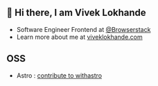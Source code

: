 ## 👋 Hi there, I am Vivek Lokhande

- Software Engineer Frontend at [@Browserstack](https://www.browserstack.com)
- Learn more about me at [viveklokhande.com](https://viveklokhande.com)

## OSS

- Astro : [contribute to withastro](https://astro.badg.es/contributor/isVivek99/)
